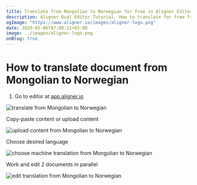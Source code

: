 ```yaml
---
title: Translate from Mongolian to Norwegian for free in Aligner Editor
description: Aligner Dual Editor Tutorial. How to translate for free from Mongolian to Norwegian. Aligner is multilingual document management platform. 
ogImage: "https://www.aligner.io/images/aligner-logo.png"
date: 2020-05-06T07:09:21+03:00
image: ../images/aligner-logo.png
onBlog: true
---
```


# How to translate document from Mongolian to Norwegian

1. Go to editor at [app.aligner.io](https://app.aligner.io "Aligner App web page")

![translate from Mongolian to Norwegian](../aligner-blank-editor.png "translate from Mongolian to Norwegian")

Copy-paste content or upload content

![upload content from Mongolian to Norwegian](../aligner-uploaded-document.png "upload content from Mongolian to Norwegian")

Choose desired language

![choose machine translation from Mongolian to Norwegian](../aligner-language-dropdown.png "choose machine translation from Mongolian to Norwegian")

Work and edit 2 documents in parallel

![edit translation from Mongolian to Norwegian](../aligner-double-sitded-editor.png "edit translation from Mongolian to Norwegian")

